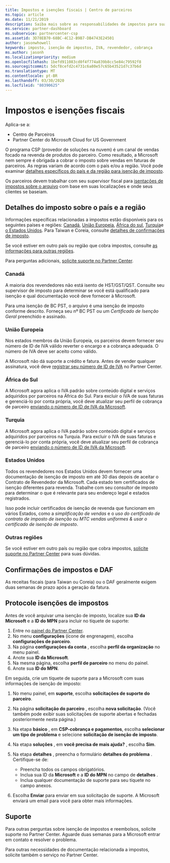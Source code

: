 ```yaml
---
title: Impostos e isenções fiscais | Centro de parceiros
ms.topic: article
ms.date: 11/21/2019
description: Saiba mais sobre as responsabilidades de impostos para sua região geográfica específica e como enviar isenções de impostos para suas vendas do CSP.
ms.service: partner-dashboard
ms.subservice: partnercenter-csp
ms.assetid: 3D78EB70-68BC-4C12-B9B7-DB4743E24501
author: jasonwhowell
keywords: imposto, isenção de impostos, IVA, revendedor, cobrança
ms.author: jasonh
ms.localizationpriority: medium
ms.openlocfilehash: 1befd911083cd0f4f774a839b8cc5e84c79592f8
ms.sourcegitcommit: 5dcf8cefd2c4731c6a80e57c65b43521d7c37b6d
ms.translationtype: MT
ms.contentlocale: pt-BR
ms.lasthandoff: 03/30/2020
ms.locfileid: "80390625"
---
```

# <a name="taxes-and-tax-exemptions"></a>Impostos e isenções fiscais

Aplica-se a:

- Centro de Parceiros
- Partner Center do Microsoft Cloud for US Government

O programa CSP (provedor de soluções na nuvem) é um canal de vendas focado na revenda de produtos do parceiro. Como resultado, a Microsoft nem sempre é obrigada a cobrar o imposto sobre vendas em faturas de parceiros. As regras variam de acordo com o país e/ou a região. Você pode examinar [detalhes específicos do país e da região para isenção de imposto](#country-and-region-tax-details).

Os parceiros devem trabalhar com seu supervisor fiscal para [isentações de impostos sobre o arquivo](#file-tax-exemptions) com base em suas localizações e onde seus clientes se baseiam.

## <a name="country-and-region-tax-details"></a>Detalhes do imposto sobre o país e a região

Informações específicas relacionadas a impostos estão disponíveis para os seguintes países e regiões: [Canadá](#canada), [União Europeia](#european-union), [África do sul](#south-africa), [Turquia](#turkey)e [o Estados Unidos](#united-states). Para Taiwan e Coreia, consulte [detalhes de confirmações de imposto](#tax-receipts-and-daf).

Se você estiver em outro país ou região que cobra impostos, consulte [as informações para outras regiões](#other-regions).

Para perguntas adicionais, [solicite suporte no Partner Center](#support).

### <a name="canada"></a>Canadá

A maioria dos revendedores não está isento de HST/GST/QST. Consulte seu supervisor de imposto para determinar se você está qualificado para isenção e qual documentação você deve fornecer à Microsoft.

Para uma isenção de BC PST, o arquivo é uma isenção de imposto conforme descrito. Forneça seu nº BC PST ou um *Certificado de Isenção Geral* preenchido e assinado.

### <a name="european-union"></a>União Europeia

Nos estados membros da União Europeia, os parceiros devem fornecer seu número de ID de IVA válido reverter o encargo e a cobrança adequada. O número de IVA deve ser aceito como válido.

A Microsoft não dá suporte a crédito e fatura. Antes de vender qualquer assinatura, você deve [registrar seu número de ID de IVA](organization-tax-info.md) no Partner Center.

### <a name="south-africa"></a>África do Sul

A Microsoft agora aplica o IVA padrão sobre conteúdo digital e serviços adquiridos por parceiros na África do Sul. Para excluir o IVA de suas faturas e gerenciá-lo por conta própria, você deve atualizar seu perfil de cobrança de parceiro [enviando o número de ID de IVA da Microsoft](organization-tax-info.md).

### <a name="turkey"></a>Turquia

A Microsoft agora aplica o IVA padrão sobre conteúdo digital e serviços adquiridos por parceiros na Turquia. Para excluir o IVA de suas faturas e gerenciá-lo por conta própria, você deve atualizar seu perfil de cobrança de parceiro [enviando o número de ID de IVA da Microsoft](organization-tax-info.md).

### <a name="united-states"></a>Estados Unidos

Todos os revendedores nos Estados Unidos devem fornecer uma documentação de isenção de imposto em até 30 dias depois de aceitar o Contrato de Revendedor da Microsoft. Cada estado tem certificados de isenção diferentes para revenda. Trabalhe com seu consultor de imposto para determinar o que é relevante para seu endereço legal e estados registrados.

Isso pode incluir certificados de isenção de revenda que funcionam em vários Estados, como a *simplificação de vendas* e o *uso do certificado de contrato de imposto de isenção* ou *MTC vendas uniformes & usar o certificado de isenção de imposto*.

### <a name="other-regions"></a>Outras regiões

Se você estiver em outro país ou região que cobra impostos, [solicite suporte no Partner Center](#support) para suas dúvidas.

## <a name="tax-receipts-and-daf"></a>Confirmações de impostos e DAF

As receitas fiscais (para Taiwan ou Coreia) ou o DAF geralmente exigem duas semanas de prazo após a geração da fatura.

## <a name="file-tax-exemptions"></a>Protocole isenções de impostos

Antes de você arquivar uma isenção de imposto, localize sua **ID da Microsoft** e a **ID do MPN** para incluir no tíquete de suporte:

1. Entre no [painel do Partner Center](https://partner.microsoft.com/dashboard/).
2. No menu **configurações** (ícone de engrenagem), escolha **configurações de parceiro**.
3. Na página **configurações da conta** , escolha **perfil da organização** no menu painel.
4. Anote sua **ID da Microsoft**.
5. Na mesma página, escolha **perfil de parceiro** no menu do painel.
6. Anote sua **ID do MPN**.

Em seguida, crie um tíquete de suporte para a Microsoft com suas informações de isenção de imposto:

1. No menu painel, em **suporte**, escolha **solicitações de suporte do parceiro**.
2. Na página **solicitação do parceiro** , escolha **nova solicitação**. (Você também pode exibir suas solicitações de suporte abertas e fechadas posteriormente nesta página.)
3. Na etapa **básico** , em **CSP-cobrança e pagamentos**, escolha **selecionar um tipo de problema** e selecione **solicitação de isenção de imposto**.
4. Na etapa **soluções** , em **você precisa de mais ajuda?** , escolha **Sim**.
5. Na etapa **detalhes** , preencha o formulário **detalhes do problema** . Certifique-se de:

    - Preencha todos os campos obrigatórios.
    - Inclua sua ID da **Microsoft** e a **ID do MPN** no campo de **detalhes** .
    - Inclua qualquer documentação de suporte para seu tíquete no campo anexos.

6. Escolha **Enviar** para enviar em sua solicitação de suporte. A Microsoft enviará um email para você para obter mais informações.

## <a name="support"></a>Suporte

Para outras perguntas sobre isenção de impostos e reembolsos, solicite suporte no Partner Center. Aguarde duas semanas para a Microsoft entrar em contato e resolver o problema.

Para outras necessidades de documentação relacionada a impostos, solicite também o serviço no Partner Center.
